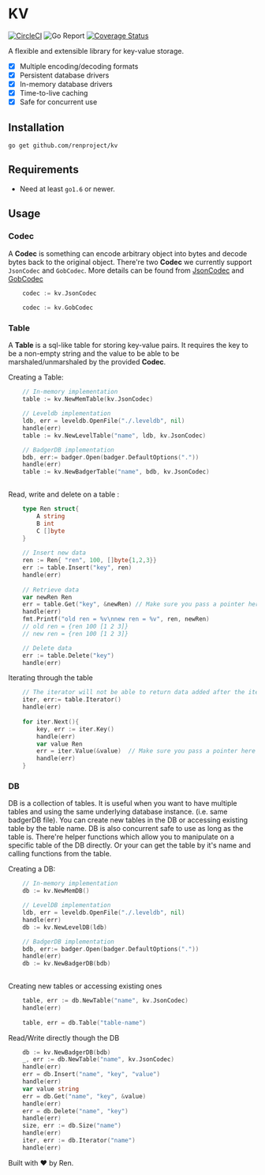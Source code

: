 # KV


[![CircleCI](https://circleci.com/gh/renproject/kv/tree/master.svg?style=shield)](https://circleci.com/gh/renproject/kv/tree/master)
![Go Report](https://goreportcard.com/badge/github.com/renproject/kv)
[![Coverage Status](https://coveralls.io/repos/github/renproject/kv/badge.svg?branch=master)](https://coveralls.io/github/renproject/kv?branch=master)

A flexible and extensible library for key-value storage.

- [x] Multiple encoding/decoding formats
- [x] Persistent database drivers
- [x] In-memory database drivers
- [x] Time-to-live caching
- [x] Safe for concurrent use

Installation
-----------

	go get github.com/renproject/kv

Requirements
-----------

* Need at least `go1.6` or newer.

Usage
-----------

### Codec

A **Codec** is something can encode arbitrary object into bytes and decode bytes back to the original object.
There're two **Codec** we currently support `JsonCodec` and `GobCodec`.
More details can be found from [JsonCodec](https://golang.org/pkg/encoding/json/) and [GobCodec](https://golang.org/pkg/encoding/gob/)

```go
    codec := kv.JsonCodec
    
    codec := kv.GobCodec

```

### Table

A **Table** is a sql-like table for storing key-value pairs.
It requires the key to be a non-empty string and the value to be able to be marshaled/unmarshaled by the provided **Codec**.

Creating a Table:
```go
	// In-memory implementation 
	table := kv.NewMemTable(kv.JsonCodec)

    // Leveldb implementation
    ldb, err = leveldb.OpenFile("./.leveldb", nil)
    handle(err)
    table := kv.NewLevelTable("name", ldb, kv.JsonCodec)

	// BadgerDB implementation 
	bdb, err:= badger.Open(badger.DefaultOptions("."))
	handle(err)
	table := kv.NewBadgerTable("name", bdb, kv.JsonCodec)
	


```

Read, write and delete on a table :

```go
    type Ren struct{
        A string
        B int
        C []byte
    }
    
    // Insert new data 
    ren := Ren{ "ren", 100, []byte{1,2,3}}
    err := table.Insert("key", ren)
    handle(err)
    
    // Retrieve data 
    var newRen Ren
    err = table.Get("key", &newRen) // Make sure you pass a pointer here
    handle(err)
    fmt.Printf("old ren = %v\nnew ren = %v", ren, newRen)
    // old ren = {ren 100 [1 2 3]}
    // new ren = {ren 100 [1 2 3]} 	

    // Delete data
    err := table.Delete("key")
    handle(err)
```

Iterating through the table 
```go
    // The iterator will not be able to return data added after the iterator been created 
    iter, err:= table.Iterator()
    handle(err)
    
    for iter.Next(){
        key, err := iter.Key()
        handle(err)
        var value Ren 
        err = iter.Value(&value)  // Make sure you pass a pointer here
        handle(err)
    }
```

### DB
DB is a collection of tables. It is useful when you want to have multiple tables and using the same underlying database instance. (i.e. same badgerDB file). You can create new tables in the DB or accessing existing table by the table name.
DB is also concurrent safe to use as long as the table is. There're helper functions which allow you to manipulate on
a specific table of the DB directly. Or your can get the table by it's name and calling functions from the table.

Creating a DB:
```go
	// In-memory implementation 
	db := kv.NewMemDB()

    // LevelDB implementation 
    ldb, err = leveldb.OpenFile("./.leveldb", nil)
    handle(err)
    db := kv.NewLevelDB(ldb)

	// BadgerDB implementation 
	bdb, err:= badger.Open(badger.DefaultOptions("."))
	handle(err)
	db := kv.NewBadgerDB(bdb)
	

```

Creating new tables or accessing existing ones 
```go
	table, err := db.NewTable("name", kv.JsonCodec)
	handle(err)
	
	table, err = db.Table("table-name")

```

Read/Write directly though the DB 
```go
	db := kv.NewBadgerDB(bdb)
	_, err := db.NewTable("name", kv.JsonCodec)
	handle(err)
	err = db.Insert("name", "key", "value")
	handle(err)
	var value string
	err = db.Get("name", "key", &value)
	handle(err)
	err = db.Delete("name", "key")
	handle(err)
	size, err := db.Size("name")
	handle(err)
	iter, err := db.Iterator("name")
	handle(err)
```


Built with ❤ by Ren.
